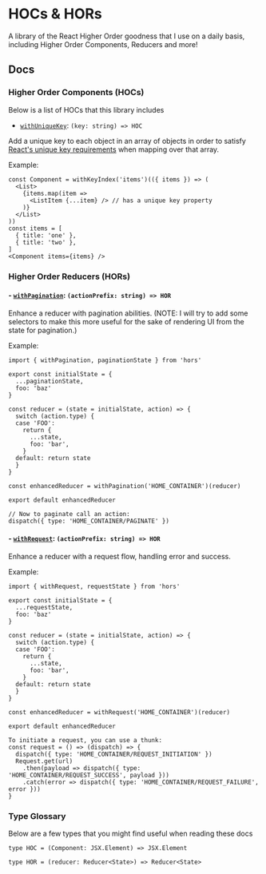 # HOCs & HORs
A library of the React Higher Order goodness that I use on a daily basis, including Higher Order Components, Reducers and more!

## Docs

### Higher Order Components (HOCs)
Below is a list of HOCs that this library includes

- [`withUniqueKey`](https://github.com/RyanCCollins/hocs/blob/master/src/withUniqueKey.ts): `(key: string) => HOC`

Add a unique key to each object in an array of objects in order to satisfy [React's unique key requirements](https://facebook.github.io/react/docs/lists-and-keys.html) when mapping over that array.

Example:
```
const Component = withKeyIndex('items')(({ items }) => (
  <List>
    {items.map(item =>
      <ListItem {...item} /> // has a unique key property
    )}
  </List>
))
const items = [
  { title: 'one' },
  { title: 'two' },
]
<Component items={items} />
```

### Higher Order Reducers (HORs)
#### - [`withPagination`](https://github.com/RyanCCollins/hocs/blob/master/packages/HORs/withPagination.ts): `(actionPrefix: string) => HOR`

Enhance a reducer with pagination abilities. (NOTE: I will try to add some selectors to make this more useful for the sake of rendering UI from the state for pagination.)

Example:

```
import { withPagination, paginationState } from 'hors'

export const initialState = {
  ...paginationState,
  foo: 'baz'
}

const reducer = (state = initialState, action) => {
  switch (action.type) {
  case 'FOO':
    return {
      ...state,
      foo: 'bar',
    }
  default: return state
  }
}

const enhancedReducer = withPagination('HOME_CONTAINER')(reducer)

export default enhancedReducer

// Now to paginate call an action:
dispatch({ type: 'HOME_CONTAINER/PAGINATE' })
```

#### - [`withRequest`](https://github.com/RyanCCollins/hocs/blob/master/packages/HORs/withRequest.ts): `(actionPrefix: string) => HOR`

Enhance a reducer with a request flow, handling error and success.

Example:

```
import { withRequest, requestState } from 'hors'

export const initialState = {
  ...requestState,
  foo: 'baz'
}

const reducer = (state = initialState, action) => {
  switch (action.type) {
  case 'FOO':
    return {
      ...state,
      foo: 'bar',
    }
  default: return state
  }
}

const enhancedReducer = withRequest('HOME_CONTAINER')(reducer)

export default enhancedReducer

To initiate a request, you can use a thunk:
const request = () => (dispatch) => {
  dispatch({ type: 'HOME_CONTAINER/REQUEST_INITIATION' })
  Request.get(url)
    .then(payload => dispatch({ type: 'HOME_CONTAINER/REQUEST_SUCCESS', payload }))
    .catch(error => dispatch({ type: 'HOME_CONTAINER/REQUEST_FAILURE', error }))
}
```
### Type Glossary
Below are a few types that you might find useful when reading these docs

`type HOC = (Component: JSX.Element) => JSX.Element`

`type HOR = (reducer: Reducer<State>) => Reducer<State>`
